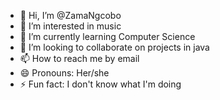 - 👋 Hi, I’m @ZamaNgcobo
- 👀 I’m interested in music
- 🌱 I’m currently learning Computer Science
- 💞️ I’m looking to collaborate on projects in java
- 📫 How to reach me by email
- 😄 Pronouns: Her/she
- ⚡ Fun fact: I don't know what I'm doing

<!---
ZamaNgcobo/ZamaNgcobo is a ✨ special ✨ repository because its `README.md` (this file) appears on your GitHub profile.
You can click the Preview link to take a look at your changes.
--->
